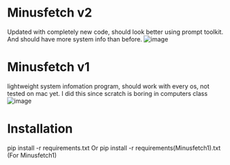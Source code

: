 # Minusfetch v2
  Updated with completely new code, should look better using prompt toolkit. And should have more system info than before.
  ![image](https://user-images.githubusercontent.com/65973274/206840016-62928e3b-2faa-4785-83f3-fdea5d0da57f.png)

  
  
# Minusfetch v1
lightweight system infomation program, should work with every os, not tested on mac yet. I did this since scratch is boring in computers class
![image](https://user-images.githubusercontent.com/65973274/189780204-852a15e9-c943-41dc-a652-d0ce3ec96c14.png)



# Installation
pip install -r requirements.txt
Or 
pip install -r requirements(Minusfetch1).txt (For Minusfetch1)

